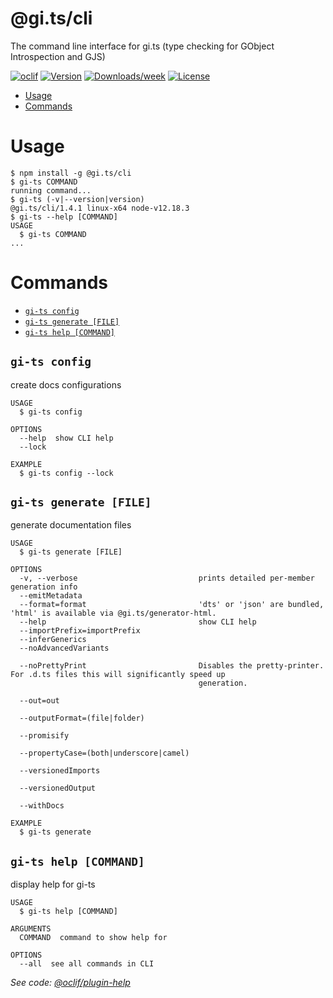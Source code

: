 @gi.ts/cli
==========

The command line interface for gi.ts (type checking for GObject Introspection and GJS)

[![oclif](https://img.shields.io/badge/cli-oclif-brightgreen.svg)](https://oclif.io)
[![Version](https://img.shields.io/npm/v/@gi.ts/cli.svg)](https://npmjs.org/package/@gi.ts/cli)
[![Downloads/week](https://img.shields.io/npm/dw/@gi.ts/cli.svg)](https://npmjs.org/package/@gi.ts/cli)
[![License](https://img.shields.io/npm/l/@gi.ts/cli.svg)](https://github.com/ewlsh/gi.ts/blob/master/package.json)

<!-- toc -->
* [Usage](#usage)
* [Commands](#commands)
<!-- tocstop -->
# Usage
<!-- usage -->
```sh-session
$ npm install -g @gi.ts/cli
$ gi-ts COMMAND
running command...
$ gi-ts (-v|--version|version)
@gi.ts/cli/1.4.1 linux-x64 node-v12.18.3
$ gi-ts --help [COMMAND]
USAGE
  $ gi-ts COMMAND
...
```
<!-- usagestop -->
# Commands
<!-- commands -->
* [`gi-ts config`](#gi-ts-config)
* [`gi-ts generate [FILE]`](#gi-ts-generate-file)
* [`gi-ts help [COMMAND]`](#gi-ts-help-command)

## `gi-ts config`

create docs configurations

```
USAGE
  $ gi-ts config

OPTIONS
  --help  show CLI help
  --lock

EXAMPLE
  $ gi-ts config --lock
```

## `gi-ts generate [FILE]`

generate documentation files

```
USAGE
  $ gi-ts generate [FILE]

OPTIONS
  -v, --verbose                           prints detailed per-member generation info
  --emitMetadata
  --format=format                         'dts' or 'json' are bundled, 'html' is available via @gi.ts/generator-html.
  --help                                  show CLI help
  --importPrefix=importPrefix
  --inferGenerics
  --noAdvancedVariants

  --noPrettyPrint                         Disables the pretty-printer. For .d.ts files this will significantly speed up
                                          generation.

  --out=out

  --outputFormat=(file|folder)

  --promisify

  --propertyCase=(both|underscore|camel)

  --versionedImports

  --versionedOutput

  --withDocs

EXAMPLE
  $ gi-ts generate
```

## `gi-ts help [COMMAND]`

display help for gi-ts

```
USAGE
  $ gi-ts help [COMMAND]

ARGUMENTS
  COMMAND  command to show help for

OPTIONS
  --all  see all commands in CLI
```

_See code: [@oclif/plugin-help](https://github.com/oclif/plugin-help/blob/v3.2.0/src/commands/help.ts)_
<!-- commandsstop -->
